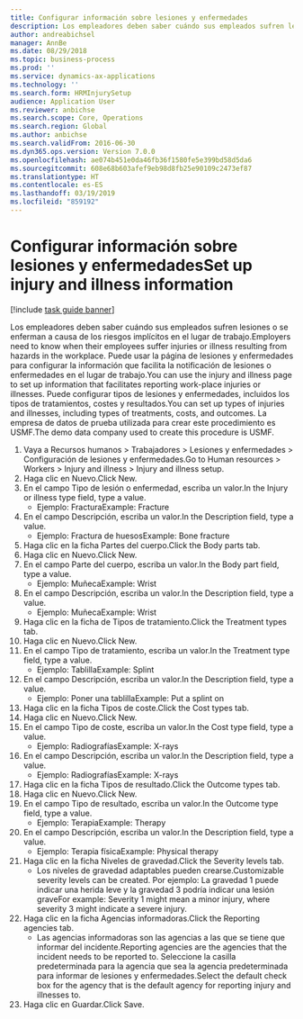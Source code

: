 ```yaml
---
title: Configurar información sobre lesiones y enfermedades
description: Los empleadores deben saber cuándo sus empleados sufren lesiones o se enferman a causa de los riesgos implícitos en el lugar de trabajo.
author: andreabichsel
manager: AnnBe
ms.date: 08/29/2018
ms.topic: business-process
ms.prod: ''
ms.service: dynamics-ax-applications
ms.technology: ''
ms.search.form: HRMInjurySetup
audience: Application User
ms.reviewer: anbichse
ms.search.scope: Core, Operations
ms.search.region: Global
ms.author: anbichse
ms.search.validFrom: 2016-06-30
ms.dyn365.ops.version: Version 7.0.0
ms.openlocfilehash: ae074b451e0da46fb36f1580fe5e399bd58d5da6
ms.sourcegitcommit: 608e68b603afef9eb98d8fb25e90109c2473ef87
ms.translationtype: HT
ms.contentlocale: es-ES
ms.lasthandoff: 03/19/2019
ms.locfileid: "859192"
---
```

# <a name="set-up-injury-and-illness-information"></a><span data-ttu-id="a8faa-103">Configurar información sobre lesiones y enfermedades</span><span class="sxs-lookup"><span data-stu-id="a8faa-103">Set up injury and illness information</span></span>

[!include [task guide banner](../../includes/task-guide-banner.md)]

<span data-ttu-id="a8faa-104">Los empleadores deben saber cuándo sus empleados sufren lesiones o se enferman a causa de los riesgos implícitos en el lugar de trabajo.</span><span class="sxs-lookup"><span data-stu-id="a8faa-104">Employers need to know when their employees suffer injuries or illness resulting from hazards in the workplace.</span></span> <span data-ttu-id="a8faa-105">Puede usar la página de lesiones y enfermedades para configurar la información que facilita la notificación de lesiones o enfermedades en el lugar de trabajo.</span><span class="sxs-lookup"><span data-stu-id="a8faa-105">You can use the injury and illness page to set up information that facilitates reporting work-place injuries or illnesses.</span></span> <span data-ttu-id="a8faa-106">Puede configurar tipos de lesiones y enfermedades, incluidos los tipos de tratamientos, costes y resultados.</span><span class="sxs-lookup"><span data-stu-id="a8faa-106">You can set up types of injuries and illnesses, including types of treatments, costs, and outcomes.</span></span> <span data-ttu-id="a8faa-107">La empresa de datos de prueba utilizada para crear este procedimiento es USMF.</span><span class="sxs-lookup"><span data-stu-id="a8faa-107">The demo data company used to create this procedure is USMF.</span></span>

1. <span data-ttu-id="a8faa-108">Vaya a Recursos humanos > Trabajadores > Lesiones y enfermedades > Configuración de lesiones y enfermedades.</span><span class="sxs-lookup"><span data-stu-id="a8faa-108">Go to Human resources > Workers > Injury and illness > Injury and illness setup.</span></span>
2. <span data-ttu-id="a8faa-109">Haga clic en Nuevo.</span><span class="sxs-lookup"><span data-stu-id="a8faa-109">Click New.</span></span>
3. <span data-ttu-id="a8faa-110">En el campo Tipo de lesión o enfermedad, escriba un valor.</span><span class="sxs-lookup"><span data-stu-id="a8faa-110">In the Injury or illness type field, type a value.</span></span>
    * <span data-ttu-id="a8faa-111">Ejemplo: Fractura</span><span class="sxs-lookup"><span data-stu-id="a8faa-111">Example: Fracture</span></span>  
4. <span data-ttu-id="a8faa-112">En el campo Descripción, escriba un valor.</span><span class="sxs-lookup"><span data-stu-id="a8faa-112">In the Description field, type a value.</span></span>
    * <span data-ttu-id="a8faa-113">Ejemplo: Fractura de huesos</span><span class="sxs-lookup"><span data-stu-id="a8faa-113">Example: Bone fracture</span></span>  
5. <span data-ttu-id="a8faa-114">Haga clic en la ficha Partes del cuerpo.</span><span class="sxs-lookup"><span data-stu-id="a8faa-114">Click the Body parts tab.</span></span>
6. <span data-ttu-id="a8faa-115">Haga clic en Nuevo.</span><span class="sxs-lookup"><span data-stu-id="a8faa-115">Click New.</span></span>
7. <span data-ttu-id="a8faa-116">En el campo Parte del cuerpo, escriba un valor.</span><span class="sxs-lookup"><span data-stu-id="a8faa-116">In the Body part field, type a value.</span></span>
    * <span data-ttu-id="a8faa-117">Ejemplo: Muñeca</span><span class="sxs-lookup"><span data-stu-id="a8faa-117">Example: Wrist</span></span>  
8. <span data-ttu-id="a8faa-118">En el campo Descripción, escriba un valor.</span><span class="sxs-lookup"><span data-stu-id="a8faa-118">In the Description field, type a value.</span></span>
    * <span data-ttu-id="a8faa-119">Ejemplo: Muñeca</span><span class="sxs-lookup"><span data-stu-id="a8faa-119">Example: Wrist</span></span>  
9. <span data-ttu-id="a8faa-120">Haga clic en la ficha de Tipos de tratamiento.</span><span class="sxs-lookup"><span data-stu-id="a8faa-120">Click the Treatment types tab.</span></span>
10. <span data-ttu-id="a8faa-121">Haga clic en Nuevo.</span><span class="sxs-lookup"><span data-stu-id="a8faa-121">Click New.</span></span>
11. <span data-ttu-id="a8faa-122">En el campo Tipo de tratamiento, escriba un valor.</span><span class="sxs-lookup"><span data-stu-id="a8faa-122">In the Treatment type field, type a value.</span></span>
    * <span data-ttu-id="a8faa-123">Ejemplo: Tablilla</span><span class="sxs-lookup"><span data-stu-id="a8faa-123">Example: Splint</span></span>  
12. <span data-ttu-id="a8faa-124">En el campo Descripción, escriba un valor.</span><span class="sxs-lookup"><span data-stu-id="a8faa-124">In the Description field, type a value.</span></span>
    * <span data-ttu-id="a8faa-125">Ejemplo: Poner una tablilla</span><span class="sxs-lookup"><span data-stu-id="a8faa-125">Example: Put a splint on</span></span>  
13. <span data-ttu-id="a8faa-126">Haga clic en la ficha Tipos de coste.</span><span class="sxs-lookup"><span data-stu-id="a8faa-126">Click the Cost types tab.</span></span>
14. <span data-ttu-id="a8faa-127">Haga clic en Nuevo.</span><span class="sxs-lookup"><span data-stu-id="a8faa-127">Click New.</span></span>
15. <span data-ttu-id="a8faa-128">En el campo Tipo de coste, escriba un valor.</span><span class="sxs-lookup"><span data-stu-id="a8faa-128">In the Cost type field, type a value.</span></span>
    * <span data-ttu-id="a8faa-129">Ejemplo: Radiografías</span><span class="sxs-lookup"><span data-stu-id="a8faa-129">Example: X-rays</span></span>  
16. <span data-ttu-id="a8faa-130">En el campo Descripción, escriba un valor.</span><span class="sxs-lookup"><span data-stu-id="a8faa-130">In the Description field, type a value.</span></span>
    * <span data-ttu-id="a8faa-131">Ejemplo: Radiografías</span><span class="sxs-lookup"><span data-stu-id="a8faa-131">Example: X-rays</span></span>  
17. <span data-ttu-id="a8faa-132">Haga clic en la ficha Tipos de resultado.</span><span class="sxs-lookup"><span data-stu-id="a8faa-132">Click the Outcome types tab.</span></span>
18. <span data-ttu-id="a8faa-133">Haga clic en Nuevo.</span><span class="sxs-lookup"><span data-stu-id="a8faa-133">Click New.</span></span>
19. <span data-ttu-id="a8faa-134">En el campo Tipo de resultado, escriba un valor.</span><span class="sxs-lookup"><span data-stu-id="a8faa-134">In the Outcome type field, type a value.</span></span>
    * <span data-ttu-id="a8faa-135">Ejemplo: Terapia</span><span class="sxs-lookup"><span data-stu-id="a8faa-135">Example: Therapy</span></span>  
20. <span data-ttu-id="a8faa-136">En el campo Descripción, escriba un valor.</span><span class="sxs-lookup"><span data-stu-id="a8faa-136">In the Description field, type a value.</span></span>
    * <span data-ttu-id="a8faa-137">Ejemplo: Terapia física</span><span class="sxs-lookup"><span data-stu-id="a8faa-137">Example: Physical therapy</span></span>  
21. <span data-ttu-id="a8faa-138">Haga clic en la ficha Niveles de gravedad.</span><span class="sxs-lookup"><span data-stu-id="a8faa-138">Click the Severity levels tab.</span></span>
    * <span data-ttu-id="a8faa-139">Los niveles de gravedad adaptables pueden crearse.</span><span class="sxs-lookup"><span data-stu-id="a8faa-139">Customizable severity levels can be created.</span></span> <span data-ttu-id="a8faa-140">Por ejemplo: La gravedad 1 puede indicar una herida leve y la gravedad 3 podría indicar una lesión grave</span><span class="sxs-lookup"><span data-stu-id="a8faa-140">For example: Severity 1 might mean a minor injury, where severity 3 might indicate a severe injury.</span></span>  
22. <span data-ttu-id="a8faa-141">Haga clic en la ficha Agencias informadoras.</span><span class="sxs-lookup"><span data-stu-id="a8faa-141">Click the Reporting agencies tab.</span></span>
    * <span data-ttu-id="a8faa-142">Las agencias informadoras son las agencias a las que se tiene que informar del incidente.</span><span class="sxs-lookup"><span data-stu-id="a8faa-142">Reporting agencies are the agencies that the incident needs to be reported to.</span></span> <span data-ttu-id="a8faa-143">Seleccione la casilla predeterminada para la agencia que sea la agencia predeterminada para informar de lesiones y enfermedades.</span><span class="sxs-lookup"><span data-stu-id="a8faa-143">Select the default check box for the agency that is the default agency for reporting injury and illnesses to.</span></span>  
23. <span data-ttu-id="a8faa-144">Haga clic en Guardar.</span><span class="sxs-lookup"><span data-stu-id="a8faa-144">Click Save.</span></span>


